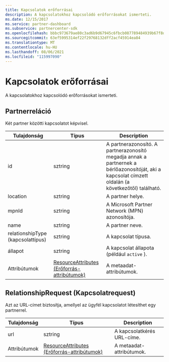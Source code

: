 ```yaml
---
title: Kapcsolatok erőforrásai
description: A kapcsolatokhoz kapcsolódó erőforrásokat ismerteti.
ms.date: 12/15/2017
ms.service: partner-dashboard
ms.subservice: partnercenter-sdk
ms.openlocfilehash: bbbc973679ae80c3ad6b9d67945c6fbcb087789484939b67f8d8a6b538ce7d37
ms.sourcegitcommit: 63ef5995314ef22f29768132dff2acf45914ea84
ms.translationtype: MT
ms.contentlocale: hu-HU
ms.lasthandoff: 08/06/2021
ms.locfileid: "115997090"
---
```

# <a name="relationships-resources"></a>Kapcsolatok erőforrásai

A kapcsolatokhoz kapcsolódó erőforrásokat ismerteti.

## <a name="partnerrelationship"></a>Partnerreláció

Két partner közötti kapcsolatot képvisel.

| Tulajdonság         | Típus                                                           | Description                                                                                                                                    |
|------------------|----------------------------------------------------------------|------------------------------------------------------------------------------------------------------------------------------------------------|
| id               | sztring                                                         | A partnerazonosító. A partnerazonosító megadja annak a partnernek a bérlőazonosítóját, aki a kapcsolat címzett oldalán (a következőtől) található. |
| location         | sztring                                                         | A partner helye.                                                                                                                   |
| mpnId            | sztring                                                         | A Microsoft Partner Network (MPN) azonosítója.                                                                                 |
| name             | sztring                                                         | A partner neve.                                                                                                                       |
| relationshipType (kapcsolattípus) | sztring                                                         | A kapcsolat típusa.                                                                                                                      |
| állapot            | sztring                                                         | A kapcsolat állapota (például `active` ).                                                                                                 |
| Attribútumok       | [ResourceAttributes (Erőforrás-attribútumok)](utility-resources.md#resourceattributes) | A metaadat-attribútumok.                                                                                                                       |

## <a name="relationshiprequest"></a>RelationshipRequest (Kapcsolatrequest)

Azt az URL-címet biztosítja, amellyel az ügyfél kapcsolatot létesíthet egy partnerrel.

| Tulajdonság   | Típus                                                           | Description                   |
|------------|----------------------------------------------------------------|-------------------------------|
| url        | sztring                                                         | A kapcsolatkérés URL-címe. |
| Attribútumok | [ResourceAttributes (Erőforrás-attribútumok)](utility-resources.md#resourceattributes) | A metaadat-attribútumok.      |
